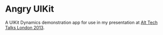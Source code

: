 # Angry UIKit

A UIKit Dynamics demonstration app for use in my presentation at [Alt Tech Talks London 2013](http://london.alttechtalks.com).
